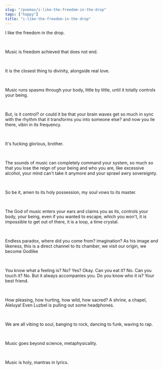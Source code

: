 ```yaml
---
slug: "/poemas/i-like-the-freedom-in-the-drop"
tags: ["happy"]
title: "i-like-the-freedom-in-the-drop"
---
```

I like the freedom in the drop.

&nbsp;

Music is freedom achieved that does not end.

&nbsp;

It is the closest thing to divinity, alongside real love.

&nbsp;

Music runs spasms through your body, little by little, until it totally controls your being.

&nbsp;

But, is it control? or could it be that your brain waves get so much in sync with the rhythm that it transforms you into someone else? and now you lie there, vibin in its frequency.

&nbsp;

It's fucking glorious, brother.

&nbsp;

The sounds of music can completely command your system, so much so that you lose the reign of your being and who you are, like excessive alcohol, your mind can't take it anymore and your sprawl awry sovereignty.

&nbsp;

So be it, amen to its holy possession, my soul vows to its master.

&nbsp;

The God of music enters your ears and claims you as its, controls your body, your being, even if you wanted to escape, which you won't, it is impossible to get out of there, it is a loop, a time crystal.

&nbsp;

Endless paradox, where did you come from? imagination? As his image and likeness, this is a direct channel to its chamber, we visit our origin, we become Godlike

&nbsp;

You know what a feeling is? No? Yes? Okay. Can you eat it? No. Can you touch it? No. But it always accompanies you. Do you know who it is? Your best friend.

&nbsp;

How pleasing, how hurting, how wild, how sacred? A shrine, a chapel, Aleluya! Even Luzbel is pulling out some headphones.

&nbsp;

We are all vibing to soul, banging to rock, dancing to funk, waving to rap.

&nbsp;

Music goes beyond science, metaphysicality.

&nbsp;

Music is holy, mantras in lyrics.